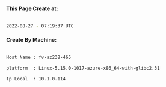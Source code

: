 
   
#### This Page Create at:

```bash

2022-08-27 - 07:19:37 UTC

```

#### Create By Machine:

```bash

Host Name : fv-az238-465

platform  : Linux-5.15.0-1017-azure-x86_64-with-glibc2.31

Ip Local  : 10.1.0.114

```

